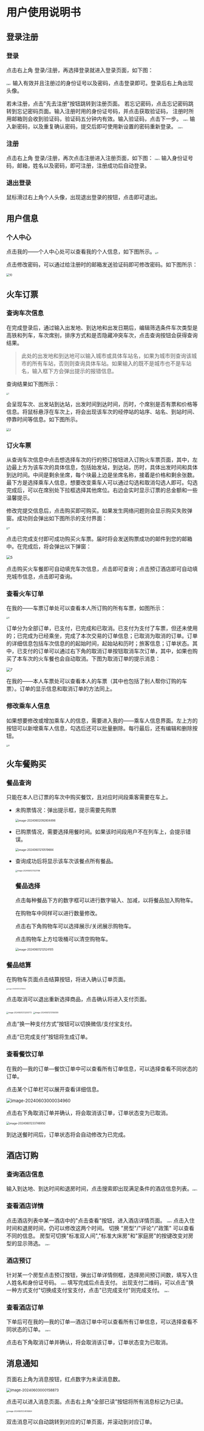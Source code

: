 # 用户使用说明书

## 登录注册
### 登录
点击右上角 登录/注册，再选择登录就进入登录页面，如下图：

<img src="https://cdn.jsdelivr.net/gh/maotougu/picture-for-Typore/typore_img/%E5%9B%BE%E7%89%871.png" alt="图片1" style="zoom: 25%;" />
输入有效并且注册过的身份证号以及密码，点击登录即可。登录后右上角出现头像。

若未注册，点击"先去注册"按钮跳转到注册页面。
若忘记密码，点击忘记密码跳转到忘记密码页面。输入注册时用的身份证号码，并点击获取验证码，
注册时所用邮箱则会收到验证码，验证码五分钟内有效。输入验证码，点击下一步。
<img src="https://gitee.com/bxrbxr/images/raw/master/imgs/202406022357866.png" alt="图片2" style="zoom: 25%;" />
输入新密码，以及重复确认密码，提交后即可使用新设置的密码重新登录。
<img src="https://cdn.jsdelivr.net/gh/maotougu/picture-for-Typore/typore_img/%E5%9B%BE%E7%89%873.png" alt="图片3" style="zoom: 25%;" />

### 注册
点击右上角 登录/注册，再次点击注册进入注册页面，如下图：
<img src="https://cdn.jsdelivr.net/gh/maotougu/picture-for-Typore/typore_img/%E5%9B%BE%E7%89%874.png" alt="图片4" style="zoom: 25%;" />
输入身份证号码，邮箱，姓名以及密码，即可注册，注册成功后自动登录。

### 退出登录
鼠标滑过右上角个人头像，出现退出登录的按钮，点击即可退出。

## 用户信息
### 个人中心

点击我的——个人中心处可以查看我的个人信息，如下图所示。<img src="https://cdn.jsdelivr.net/gh/maotougu/picture-for-Typore/typore_img/9.png" alt="9" style="zoom:33%;" />

点击修改密码，可以通过给注册时的邮箱发送验证码即可修改密码。如下图所示：

<img src="https://cdn.jsdelivr.net/gh/maotougu/picture-for-Typore/typore_img/10.png" alt="10" style="zoom:50%;" />

## 火车订票

### 查询车次信息

在完成登录后，通过输入出发地、到达地和出发日期后，编辑筛选条件车次类型是高铁和列车，车次席别，排序方式和是否隐藏冲突车次，点击查询按钮会获得查询结果。

> 此处的出发地和到达地可以输入城市或具体车站名，如果为城市则查询该城市的所有车站，否则则查询具体车站。如果输入的既不是城市也不是车站名，输入框下方会弹出提示的报错信息。

查询结果如下图所示：

<img src="https://cdn.jsdelivr.net/gh/maotougu/picture-for-Typore/typore_img/1.png" alt="1" style="zoom: 33%;" />

会呈现车次、出发站到达站，出发时间到达时间，历时，个席别是否有票和价格等信息。将鼠标悬浮在车次上，将会出现该车次的经停站的站序、站名、到站时间、停靠时间等信息。如下图所示。

<img src="https://cdn.jsdelivr.net/gh/maotougu/picture-for-Typore/typore_img/2.png" alt="2" style="zoom: 50%;" />

### 订火车票

从查询车次信息中点击想选择车次的行的预订按钮进入订购火车票页面，其中，左边最上方为该车次的具体信息，包括始发站，到达站，历时，具体出发时间和具体到达时间。中间是剩余坐席，每个块最上边是坐席名称，接着是价格和剩余张数。最下方是选择乘车人信息，想要改变乘车人可以通过勾选和取消勾选人即可。勾选完成后，可以在席别处下拉框选择其他席位。右边会实时显示订票的总金额和一些温馨提示。

修改完提交信息后，点击购买即可购买。如果发生网络问题则会显示购买失败弹窗。成功则会弹出如下图所示的支付界面：

<img src="https://gitee.com/bxrbxr/images/raw/master/imgs/202406022358854.png" alt="4" style="zoom: 33%;" />

点击已完成支付即可成功购买火车票。届时将会发送购票成功的邮件到您的邮箱中。在完成后，将会弹出以下弹窗：

<img src="https://gitee.com/bxrbxr/images/raw/master/imgs/202406022359577.png" alt="5" style="zoom: 67%;" />

点击购买火车餐即可自动填充车次信息，点击即可查询；点击预订酒店即可自动填充城市信息，点击即可查询。

### 查看火车订单

在我的——车票订单处可以查看本人所订购的所有车票，如图所示：

<img src="https://gitee.com/bxrbxr/images/raw/master/imgs/202406022359314.png" alt="6" style="zoom: 33%;" />

订单分为全部订单，已支付，已完成和已取消。已支付为支付了车票，但还未使用的；已完成为已经乘坐，完成了本次交易的订单信息；已取消为取消的订单。订单的详细信息包括车次信息的的起始时间，起始站和历时；旅客信息；订单状态。其中，已支付的订单可以通过右下角的取消订单按钮取消车次订单，其中，如果也购买了本车次的火车餐也会自动取消。下图为取消订单的提示消息：

<img src="https://gitee.com/bxrbxr/images/raw/master/imgs/202406022359637.png" alt="7" style="zoom: 67%;" />

在我的——本人车票处可以查看本人的车票（其中也包括了别人帮你订购的车票）。订单的显示信息和取消订单的方法同上。

### 修改乘车人信息

如果想要修改或增加乘车人的信息，需要进入我的——乘车人信息界面。左上方的按钮可以新增乘车人信息，勾选后还可以批量删除。每行最后，还有编辑和删除按钮。

<img src="https://cdn.jsdelivr.net/gh/maotougu/picture-for-Typore/typore_img/8.png" alt="8" style="zoom:33%;" />

## 火车餐购买

### 餐品查询

只能在本人已订票的车次中购买餐饮，且对应时间段乘客需要在车上。

- 未购票情况：弹出提示框，提示需要先购票

  <img src="https://cdn.jsdelivr.net/gh/maotougu/picture-for-Typore/typore_img/image-20240602092804498.png" alt="image-20240602092804498" style="zoom:50%;" />

- 已购票情况，需要选择用餐时间。如果该时间段用户不在列车上，会提示错误。

  <img src="https://cdn.jsdelivr.net/gh/maotougu/picture-for-Typore/typore_img/image-20240601210519684.png" alt="image-20240601210519684" style="zoom:50%;" />

- 查询成功后将显示该车次该餐点所有餐品。

  <img src="https://cdn.jsdelivr.net/gh/maotougu/picture-for-Typore/typore_img/image-20240601211321788.png" alt="image-20240601211321788" style="zoom: 33%;" />

  ### 餐品选择

  点击每种餐品下方的数字框可以进行数字输入、加减，以将餐品加入购物车。

  在购物车中同样可以进行数量修改。

  点击右下角购物车可以选择展示/关闭展示购物车。

  点击购物车上方垃圾桶可以清空购物车。

  <img src="https://cdn.jsdelivr.net/gh/maotougu/picture-for-Typore/typore_img/image-20240601212524105.png" alt="image-20240601212524105" style="zoom:50%;" />

### 餐品结算

在购物车页面点击结算按钮，将进入确认订单页面。

<img src="https://cdn.jsdelivr.net/gh/maotougu/picture-for-Typore/typore_img/image-20240601212756564.png" alt="image-20240601212756564" style="zoom: 25%;" />

点击取消可以退出重新选择商品，点击确认将进入支付页面。

<img src="https://cdn.jsdelivr.net/gh/maotougu/picture-for-Typore/typore_img/image-20240601213200773.png" alt="image-20240601213200773" style="zoom: 33%;" />	<img src="https://cdn.jsdelivr.net/gh/maotougu/picture-for-Typore/typore_img/image-20240601213106099.png" alt="image-20240601213106099" style="zoom: 33%;" />

点击“换一种支付方式”按钮可以切换微信/支付宝支付。

点击“已完成支付”按钮将生成订单。

### 查看餐饮订单

在我的—我的订单—餐饮订单中可以查看所有订单信息，可以选择查看不同状态的订单。

点击某个订单栏可以展开查看详细信息。

<img src="https://gitee.com/bxrbxr/images/raw/master/imgs/202406030000002.png" alt="image-20240603000034960" style="zoom: 80%;" />

点击右下角取消订单并确认，将会取消该订单，订单状态变为已取消。

<img src="https://cdn.jsdelivr.net/gh/maotougu/picture-for-Typore/typore_img/image-20240601233746950.png" alt="image-20240601233746950" style="zoom: 50%;" />

到达送餐时间后，订单状态将会自动修改为已完成。

## 酒店订购

### 查询酒店信息
输入到达地、到达时间和退房时间，点击搜索即出现满足条件的酒店信息列表。<img src="https://gitee.com/bxrbxr/images/raw/master/imgs/202406030000675.png" alt="图片5" style="zoom:25%;" />

### 查看酒店详情

点击酒店列表中某一酒店中的"点击查看"按钮，进入酒店详情页面。
<img src="https://gitee.com/bxrbxr/images/raw/master/imgs/202406030000115.png" alt="图片6" style="zoom:25%;" />
点击入住时间和退房时间，仍可以修改这两个时间。
切换 "房型"/"评论"/"政策" 可以查看不同的信息。
房型可切换"标准双人间","标准大床房"和"家庭房"的按键改变对房型的显示筛选。
<img src="https://gitee.com/bxrbxr/images/raw/master/imgs/202406030000508.png" alt="图片7" style="zoom: 25%;" />

### 酒店预订
针对某一个房型点击预订按钮，弹出订单详情侧框，选择房间预订间数，填写入住人姓名和身份证号码。
<img src="https://cdn.jsdelivr.net/gh/maotougu/picture-for-Typore/typore_img/%E5%9B%BE%E7%89%878.png" alt="图片8" style="zoom: 25%;" />
填写完成后点击支付。
出现支付二维码，可以点击"换一种方式支付"切换成支付宝支付，点击"已完成支付"则完成支付。
<img src="https://cdn.jsdelivr.net/gh/maotougu/picture-for-Typore/typore_img/%E5%9B%BE%E7%89%879.png" alt="图片9" style="zoom: 25%;" />

### 查看酒店订单
下单后可在我的—我的订单—酒店订单中可以查看所有订单信息，可以选择查看不同状态的订单。
<img src="https://cdn.jsdelivr.net/gh/maotougu/picture-for-Typore/typore_img/%E5%9B%BE%E7%89%8710.png" alt="图片10" style="zoom: 25%;" />

点击右下角取消订单并确认，将会取消该订单，订单状态变为已取消。

## 消息通知

页面右上角为消息按钮，红点数字为未读消息数。

<img src="https://gitee.com/bxrbxr/images/raw/master/imgs/202406030001895.png" alt="image-20240603000158873" style="zoom:67%;" />

点击可以进入消息页面。点击右上角“全部已读”按钮将所有消息标记为已读。

<img src="https://cdn.jsdelivr.net/gh/maotougu/picture-for-Typore/typore_img/image-20240601234516864.png" alt="image-20240601234516864" style="zoom: 33%;" />

双击消息可以自动跳转到对应的订单页面，并滚动到对应订单。